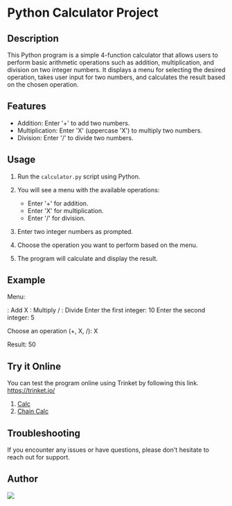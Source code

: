 # Python Calculator Project

## Description

This Python program is a simple 4-function calculator that allows users to perform basic arithmetic operations such as addition, multiplication, and division on two integer numbers. It displays a menu for selecting the desired operation, takes user input for two numbers, and calculates the result based on the chosen operation.

## Features

- Addition: Enter '+' to add two numbers.
- Multiplication: Enter 'X' (uppercase 'X') to multiply two numbers.
- Division: Enter '/' to divide two numbers.

## Usage

1. Run the `calculator.py` script using Python.

2. You will see a menu with the available operations:
   - Enter '+' for addition.
   - Enter 'X' for multiplication.
   - Enter '/' for division.

3. Enter two integer numbers as prompted.

4. Choose the operation you want to perform based on the menu.

5. The program will calculate and display the result.

## Example
Menu:

: Add
X : Multiply
/ : Divide
Enter the first integer: 10
Enter the second integer: 5

Choose an operation (+, X, /): X

Result: 50

## Try it Online
You can test the program online using Trinket by following this link.
https://trinket.io/

1. [Calc](https://trinket.io/python/86bd0f34d7?outputOnly=true)
2. [Chain Calc](https://trinket.io/python/6dd7dd30e7fa?outputOnly=true)

## Troubleshooting
If you encounter any issues or have questions, please don't hesitate to reach out for support.

## Author
<a href = "https://github.com/Sudhanshu-Ambastha/Calculator/contributors">
  <img src = "https://contrib.rocks/image?repo=Sudhanshu-Ambastha/Calculator"/>
</a>
